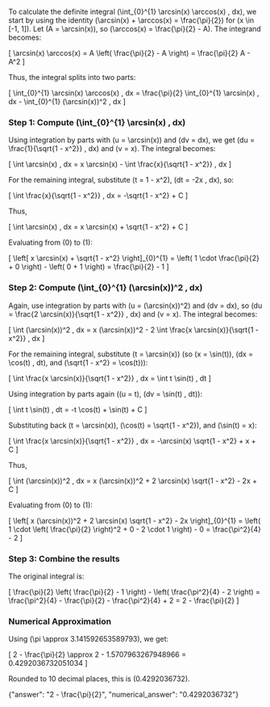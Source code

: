 
To calculate the definite integral \(\int_{0}^{1} \arcsin(x) \arccos(x) \, dx\), we start by using the identity \(\arcsin(x) + \arccos(x) = \frac{\pi}{2}\) for \(x \in [-1, 1]\). Let \(A = \arcsin(x)\), so \(\arccos(x) = \frac{\pi}{2} - A\). The integrand becomes:

\[
\arcsin(x) \arccos(x) = A \left( \frac{\pi}{2} - A \right) = \frac{\pi}{2} A - A^2
\]

Thus, the integral splits into two parts:

\[
\int_{0}^{1} \arcsin(x) \arccos(x) \, dx = \frac{\pi}{2} \int_{0}^{1} \arcsin(x) \, dx - \int_{0}^{1} (\arcsin(x))^2 \, dx
\]

### Step 1: Compute \(\int_{0}^{1} \arcsin(x) \, dx\)
Using integration by parts with \(u = \arcsin(x)\) and \(dv = dx\), we get \(du = \frac{1}{\sqrt{1 - x^2}} \, dx\) and \(v = x\). The integral becomes:

\[
\int \arcsin(x) \, dx = x \arcsin(x) - \int \frac{x}{\sqrt{1 - x^2}} \, dx
\]

For the remaining integral, substitute \(t = 1 - x^2\), \(dt = -2x \, dx\), so:

\[
\int \frac{x}{\sqrt{1 - x^2}} \, dx = -\sqrt{1 - x^2} + C
\]

Thus,

\[
\int \arcsin(x) \, dx = x \arcsin(x) + \sqrt{1 - x^2} + C
\]

Evaluating from \(0\) to \(1\):

\[
\left[ x \arcsin(x) + \sqrt{1 - x^2} \right]_{0}^{1} = \left( 1 \cdot \frac{\pi}{2} + 0 \right) - \left( 0 + 1 \right) = \frac{\pi}{2} - 1
\]

### Step 2: Compute \(\int_{0}^{1} (\arcsin(x))^2 \, dx\)
Again, use integration by parts with \(u = (\arcsin(x))^2\) and \(dv = dx\), so \(du = \frac{2 \arcsin(x)}{\sqrt{1 - x^2}} \, dx\) and \(v = x\). The integral becomes:

\[
\int (\arcsin(x))^2 \, dx = x (\arcsin(x))^2 - 2 \int \frac{x \arcsin(x)}{\sqrt{1 - x^2}} \, dx
\]

For the remaining integral, substitute \(t = \arcsin(x)\) (so \(x = \sin(t)\), \(dx = \cos(t) \, dt\), and \(\sqrt{1 - x^2} = \cos(t)\)):

\[
\int \frac{x \arcsin(x)}{\sqrt{1 - x^2}} \, dx = \int t \sin(t) \, dt
\]

Using integration by parts again (\(u = t\), \(dv = \sin(t) \, dt\)):

\[
\int t \sin(t) \, dt = -t \cos(t) + \sin(t) + C
\]

Substituting back \(t = \arcsin(x)\), \(\cos(t) = \sqrt{1 - x^2}\), and \(\sin(t) = x\):

\[
\int \frac{x \arcsin(x)}{\sqrt{1 - x^2}} \, dx = -\arcsin(x) \sqrt{1 - x^2} + x + C
\]

Thus,

\[
\int (\arcsin(x))^2 \, dx = x (\arcsin(x))^2 + 2 \arcsin(x) \sqrt{1 - x^2} - 2x + C
\]

Evaluating from \(0\) to \(1\):

\[
\left[ x (\arcsin(x))^2 + 2 \arcsin(x) \sqrt{1 - x^2} - 2x \right]_{0}^{1} = \left( 1 \cdot \left( \frac{\pi}{2} \right)^2 + 0 - 2 \cdot 1 \right) - 0 = \frac{\pi^2}{4} - 2
\]

### Step 3: Combine the results
The original integral is:

\[
\frac{\pi}{2} \left( \frac{\pi}{2} - 1 \right) - \left( \frac{\pi^2}{4} - 2 \right) = \frac{\pi^2}{4} - \frac{\pi}{2} - \frac{\pi^2}{4} + 2 = 2 - \frac{\pi}{2}
\]

### Numerical Approximation
Using \(\pi \approx 3.141592653589793\), we get:

\[
2 - \frac{\pi}{2} \approx 2 - 1.5707963267948966 = 0.4292036732051034
\]

Rounded to 10 decimal places, this is \(0.4292036732\).

{"answer": "2 - \\frac{\\pi}{2}", "numerical_answer": "0.4292036732"}